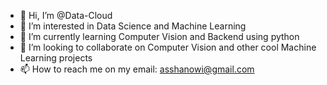 - 👋 Hi, I’m @Data-Cloud
- 👀 I’m interested in Data Science and Machine Learning
- 🌱 I’m currently learning Computer Vision and Backend using python
- 💞️ I’m looking to collaborate on Computer Vision and other cool Machine Learning projects
- 📫 How to reach me on my email: asshanowi@gmail.com

<!---
Data-Cloud/Data-Cloud is a ✨ special ✨ repository because its `README.md` (this file) appears on your GitHub profile.
You can click the Preview link to take a look at your changes.
--->
